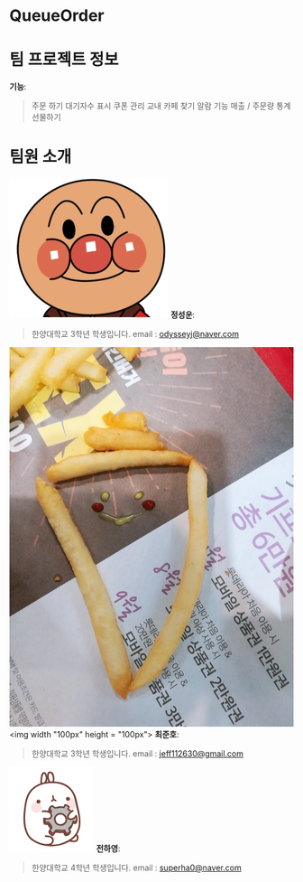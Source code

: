 # QueueOrder

# 팀 프로젝트 정보
**기능**:
> 주문 하기
> 대기자수 표시
> 쿠폰 관리
> 교내 카페 찾기
> 알람 기능
> 매출 / 주문량 통계
> 선물하기

# 팀원 소개
![alter character](./.Image/Hobbangman.jpg)
**정성운**:
> 한양대학교 3학년 학생입니다.
> email : odysseyj@naver.com

![alter character](./.Image/CJH_image.jpeg)<img width "100px" height = "100px"></img>
**최준호**:
> 한양대학교 3학년 학생입니다.
> email : jeff112630@gmail.com

![alter character](/.Image/017.png)
**전하영**:
> 한양대학교 4학년 학생입니다.
> email : superha0@naver.com

